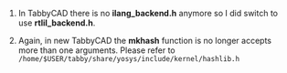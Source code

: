 1. In TabbyCAD there is no **ilang_backend.h** anymore so I did switch to use **rtlil_backend.h**.

2. Again, in new TabbyCAD the **mkhash** function is no longer accepts more than one arguments. Please refer to `/home/$USER/tabby/share/yosys/include/kernel/hashlib.h`
